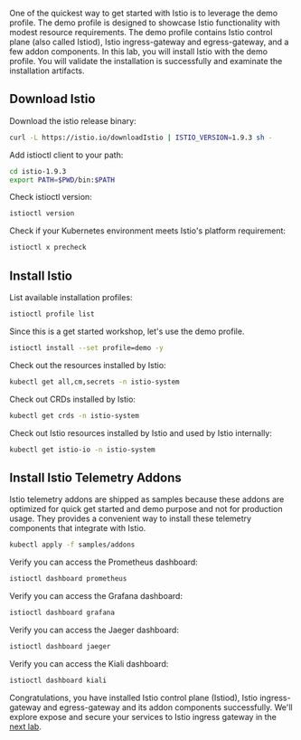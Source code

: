 One of the quickest way to get started with Istio is to leverage the demo profile. The demo profile is designed to showcase Istio functionality with modest resource requirements. The demo profile contains Istio control plane (also called Istiod), Istio ingress-gateway and egress-gateway, and a few addon components. In this lab, you will install Istio with the demo profile. You will validate the installation is successfully and examinate the installation artifacts.

## Download Istio

Download the istio release binary:

```bash
curl -L https://istio.io/downloadIstio | ISTIO_VERSION=1.9.3 sh -
```

Add istioctl client to your path:

```bash
cd istio-1.9.3
export PATH=$PWD/bin:$PATH
```

Check istioctl version:

```bash
istioctl version
```

Check if your Kubernetes environment meets Istio's platform requirement:

```bash
istioctl x precheck
```

## Install Istio

List available installation profiles:

```bash
istioctl profile list
```

Since this is a get started workshop, let's use the demo profile.

```bash
istioctl install --set profile=demo -y
```

Check out the resources installed by Istio:

```bash
kubectl get all,cm,secrets -n istio-system
```

Check out CRDs installed by Istio:

```bash
kubectl get crds -n istio-system
```

Check out Istio resources installed by Istio and used by Istio internally:

```bash
kubectl get istio-io -n istio-system
```

## Install Istio Telemetry Addons

Istio telemetry addons are shipped as samples because these addons are optimized for quick get started and demo purpose and not for production usage. They provides a convenient way to install these telemetry components that integrate with Istio.

```bash
kubectl apply -f samples/addons
```

Verify you can access the Prometheus dashboard:

```bash
istioctl dashboard prometheus
```

Verify you can access the Grafana dashboard:

```bash
istioctl dashboard grafana
```

Verify you can access the Jaeger dashboard:

```bash
istioctl dashboard jaeger
```

Verify you can access the Kiali dashboard:

```bash
istioctl dashboard kiali
```

Congratulations, you have installed Istio control plane (Istiod), Istio ingress-gateway and egress-gateway and its addon components successfully.  We'll explore expose and secure your services to Istio ingress gateway in the [next lab](./02-secure-service-ingress.md).




